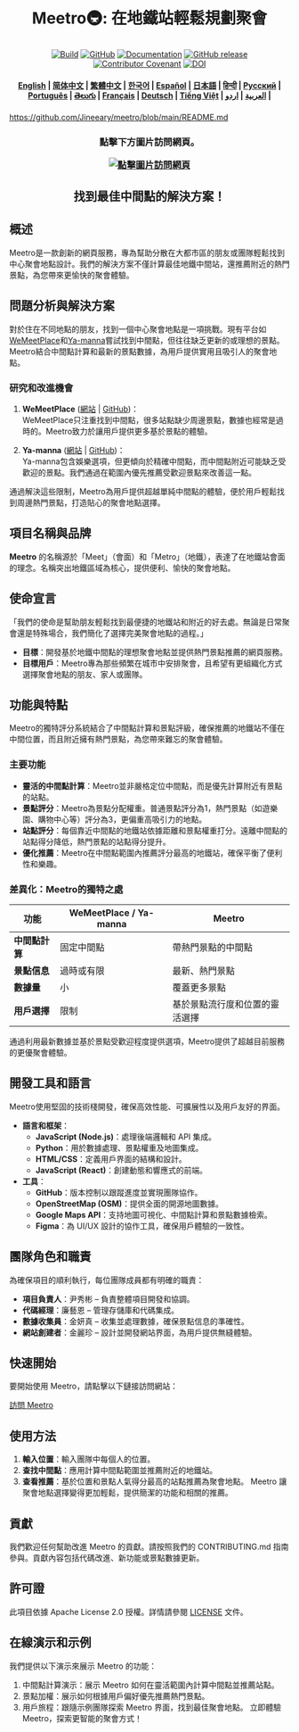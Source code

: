 <!---
版權 2020 The HuggingFace Team. 保留所有權利。

本文件依據 Apache License, Version 2.0（以下簡稱“許可證”）授權。除非遵守許可證，否則不得使用本文件。可通過以下鏈接查看許可證副本。

    http://www.apache.org/licenses/LICENSE-2.0

除非適用法律要求或書面同意，否則按“現狀”（AS IS）提供本文件，不含任何明示或暗示的擔保。
有關許可證下的權利和限制，請參閱許可證。
-->

<h1 align="center">
    <p>Meetro🚇: 在地鐵站輕鬆規劃聚會</p>
</h1>

<p align="center">
    <a href="https://circleci.com/gh/huggingface/transformers"><img alt="Build" src="https://img.shields.io/circleci/build/github/huggingface/transformers/main"></a>
    <a href="https://github.com/huggingface/transformers/blob/main/LICENSE"><img alt="GitHub" src="https://img.shields.io/github/license/huggingface/transformers.svg?color=blue"></a>
    <a href="https://huggingface.co/docs/transformers/index"><img alt="Documentation" src="https://img.shields.io/website/http/huggingface.co/docs/transformers/index.svg?down_color=red&down_message=offline&up_message=online"></a>
    <a href="https://github.com/huggingface/transformers/releases"><img alt="GitHub release" src="https://img.shields.io/github/release/huggingface/transformers.svg"></a>
    <a href="https://github.com/huggingface/transformers/blob/main/CODE_OF_CONDUCT.md"><img alt="Contributor Covenant" src="https://img.shields.io/badge/Contributor%20Covenant-v2.0%20adopted-ff69b4.svg"></a>
    <a href="https://zenodo.org/badge/latestdoi/155220641"><img src="https://zenodo.org/badge/155220641.svg" alt="DOI"></a>
</p>

<h4 align="center">
    <p>
        <a href="https://github.com/Jineeary/meetro/blob/main/README.md">English</a> |
        <a href="https://github.com/Jineeary/meetro/blob/main/language/README_chinese(simplified).md">简体中文</a> |
        <a href="https://github.com/Jineeary/meetro/blob/main/language/README_chinese(traditional).md">繁體中文</a> |
        <a href="https://github.com/Jineeary/meetro/blob/main/language/README_korean.md">한국어</a> |
        <a href="https://github.com/Jineeary/meetro/blob/main/language/README_spanish.md">Español</a> |
        <a href="https://github.com/Jineeary/meetro/blob/main/language/README_japanese.md">日本語</a> |
        <a href="https://github.com/Jineeary/meetro/blob/main/language/README_hindi.md">हिन्दी</a> |
        <a href="https://github.com/Jineeary/meetro/blob/main/language/README_russian.md">Русский</a> |
        <a href="https://github.com/Jineeary/meetro/blob/main/language/README_portuguese.md">Рortuguês</a> |
        <a href="https://github.com/Jineeary/meetro/blob/main/language/README_telugu.md">తెలుగు</a> |
        <a href="https://github.com/Jineeary/meetro/blob/main/language/README_french.md">Français</a> |
        <a href="https://github.com/Jineeary/meetro/blob/main/language/README_german.md">Deutsch</a> |
        <a href="https://github.com/Jineeary/meetro/blob/main/language/README_vietnamese.md">Tiếng Việt</a> |
        <a href="https://github.com/Jineeary/meetro/blob/main/language/README_urd.md">العربية</a> |
        <a href="https://github.com/Jineeary/meetro/blob/main/language/README_arabic.md">اردو</a> |
    </p>
</h4>

https://github.com/Jineeary/meetro/blob/main/README.md

<h3 align="center">
    <p>點擊下方圖片訪問網頁。</p>
    <a href="http://127.0.0.1:5500">
        <img src="https://github.com/Jineeary/meetro/blob/main/image/img_subway_modified.jpg" alt="點擊圖片訪問網頁">
    </a>
</h3>

<h2 align="center">
    <p>找到最佳中間點的解決方案！</p>
</h2>

## 概述
Meetro是一款創新的網頁服務，專為幫助分散在大都市區的朋友或團隊輕鬆找到中心聚會地點設計。我們的解決方案不僅計算最佳地鐵中間站，還推薦附近的熱門景點，為您帶來更愉快的聚會體驗。

## 問題分析與解決方案
對於住在不同地點的朋友，找到一個中心聚會地點是一項挑戰。現有平台如[WeMeetPlace](https://wemeetplace.com)和[Ya-manna](https://ya-manna.com)嘗試找到中間點，但往往缺乏更新的或理想的景點。Meetro結合中間點計算和最新的景點數據，為用戶提供實用且吸引人的聚會地點。

### 研究和改進機會
1. **WeMeetPlace** ([網站](https://wemeetplace.com) | [GitHub](https://github.com/we-meetting/weMeet-frontend))：  
   WeMeetPlace只注重找到中間點，很多站點缺少周邊景點，數據也經常是過時的。Meetro致力於讓用戶提供更多基於景點的體驗。

2. **Ya-manna** ([網站](https://ya-manna.com) | [GitHub](https://github.com/mandooro/YaManNa))：  
   Ya-manna包含娛樂選項，但更傾向於精確中間點，而中間點附近可能缺乏受歡迎的景點。我們通過在範圍內優先推薦受歡迎景點來改善這一點。

通過解決這些限制，Meetro為用戶提供超越單純中間點的體驗，便於用戶輕鬆找到周邊熱門景點，打造貼心的聚會地點選擇。

## 項目名稱與品牌
**Meetro** 的名稱源於「Meet」（會面）和「Metro」（地鐵），表達了在地鐵站會面的理念。名稱突出地鐵區域為核心，提供便利、愉快的聚會地點。

## 使命宣言
「我們的使命是幫助朋友輕鬆找到最便捷的地鐵站和附近的好去處。無論是日常聚會還是特殊場合，我們簡化了選擇完美聚會地點的過程。」

- **目標**：開發基於地鐵中間點的理想聚會地點並提供熱門景點推薦的網頁服務。
- **目標用戶**：Meetro專為那些頻繁在城市中安排聚會，且希望有更組織化方式選擇聚會地點的朋友、家人或團隊。

## 功能與特點
Meetro的獨特評分系統結合了中間點計算和景點評級，確保推薦的地鐵站不僅在中間位置，而且附近擁有熱門景點，為您帶來難忘的聚會體驗。

### 主要功能
- **靈活的中間點計算**：Meetro並非嚴格定位中間點，而是優先計算附近有景點的站點。
- **景點評分**：Meetro為景點分配權重。普通景點評分為1，熱門景點（如遊樂園、購物中心等）評分為3，更偏重高吸引力的地點。
- **站點評分**：每個靠近中間點的地鐵站依據距離和景點權重打分。遠離中間點的站點得分降低，熱門景點的站點得分提升。
- **優化推薦**：Meetro在中間點範圍內推薦評分最高的地鐵站，確保平衡了便利性和樂趣。

### 差異化：Meetro的獨特之處
| 功能                           | WeMeetPlace / Ya-manna                  | Meetro                                     |
|-----------------------------------|-----------------------------------------|--------------------------------------------|
| **中間點計算**           | 固定中間點                          | 帶熱門景點的中間點          |
| **景點信息**         | 過時或有限                     | 最新、熱門景點             |
| **數據量**                    | 小                                   | 覆蓋更多景點   |
| **用戶選擇**                   | 限制                                 | 基於景點流行度和位置的靈活選擇 | 

通過利用最新數據並基於景點受歡迎程度提供選項，Meetro提供了超越目前服務的更優聚會體驗。

## 開發工具和語言
Meetro使用堅固的技術棧開發，確保高效性能、可擴展性以及用戶友好的界面。

- **語言和框架**：
  - **JavaScript (Node.js)**：處理後端邏輯和 API 集成。
  - **Python**：用於數據處理、景點權重及地圖集成。
  - **HTML/CSS**：定義用戶界面的結構和設計。
  - **JavaScript (React)**：創建動態和響應式的前端。
- **工具**：
  - **GitHub**：版本控制以跟蹤進度並實現團隊協作。
  - **OpenStreetMap (OSM)**：提供全面的開源地圖數據。
  - **Google Maps API**：支持地圖可視化、中間點計算和景點數據檢索。
  - **Figma**：為 UI/UX 設計的協作工具，確保用戶體驗的一致性。

## 團隊角色和職責
為確保項目的順利執行，每位團隊成員都有明確的職責：

- **項目負責人**：尹秀彬 – 負責整體項目開發和協調。
- **代碼經理**：廉藝恩 – 管理存儲庫和代碼集成。
- **數據收集員**：金妍真 – 收集並處理數據，確保景點信息的準確性。
- **網站創建者**：金麗珍 – 設計並開發網站界面，為用戶提供無縫體驗。

## 快速開始
要開始使用 Meetro，請點擊以下鏈接訪問網站：

[訪問 Meetro](http://localhost:3000)

## 使用方法
1. **輸入位置**：輸入團隊中每個人的位置。
2. **查找中間點**：應用計算中間點範圍並推薦附近的地鐵站。
3. **查看推薦**：基於位置和景點人氣得分最高的站點推薦為聚會地點。
Meetro 讓聚會地點選擇變得更加輕鬆，提供簡潔的功能和相關的推薦。

## 貢獻
我們歡迎任何幫助改進 Meetro 的貢獻。請按照我們的 CONTRIBUTING.md 指南參與。貢獻內容包括代碼改進、新功能或景點數據更新。

## 許可證
此項目依據 Apache License 2.0 授權。詳情請參閱 [LICENSE](https://github.com/Jineeary/meetro/blob/main/LICENSE) 文件。

## 在線演示和示例
我們提供以下演示來展示 Meetro 的功能：

1. 中間點計算演示：展示 Meetro 如何在靈活範圍內計算中間點並推薦站點。
2. 景點加權：展示如何根據用戶偏好優先推薦熱門景點。
3. 用戶旅程：跟隨示例團隊探索 Meetro 界面，找到最佳聚會地點。
立即體驗 Meetro，探索更智能的聚會方式！
